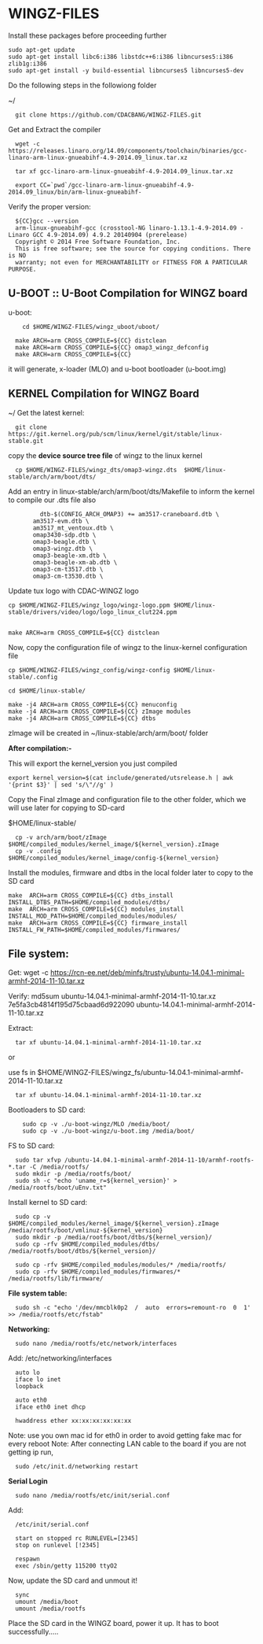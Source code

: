 WINGZ-FILES
===========

Install these packages before proceeding further

	sudo apt-get update 
	sudo apt-get install libc6:i386 libstdc++6:i386 libncurses5:i386 zlib1g:i386
	sudo apt-get install -y build-essential libncurses5 libncurses5-dev
	
Do the following steps in the followiong folder

~/

      git clone https://github.com/CDACBANG/WINGZ-FILES.git 


Get and Extract the compiler

      wget -c https://releases.linaro.org/14.09/components/toolchain/binaries/gcc-linaro-arm-linux-gnueabihf-4.9-2014.09_linux.tar.xz

      tar xf gcc-linaro-arm-linux-gnueabihf-4.9-2014.09_linux.tar.xz

      export CC=`pwd`/gcc-linaro-arm-linux-gnueabihf-4.9-2014.09_linux/bin/arm-linux-gnueabihf-

Verify the proper version:
      
      ${CC}gcc --version
      arm-linux-gnueabihf-gcc (crosstool-NG linaro-1.13.1-4.9-2014.09 - Linaro GCC 4.9-2014.09) 4.9.2 20140904 (prerelease)
      Copyright © 2014 Free Software Foundation, Inc.
      This is free software; see the source for copying conditions. There is NO
      warranty; not even for MERCHANTABILITY or FITNESS FOR A PARTICULAR PURPOSE.


U-BOOT :: U-Boot Compilation for WINGZ board
--------------------------------------------

u-boot:

		cd $HOME/WINGZ-FILES/wingz_uboot/uboot/
   	
	  make ARCH=arm CROSS_COMPILE=${CC} distclean
	  make ARCH=arm CROSS_COMPILE=${CC} omap3_wingz_defconfig
	  make ARCH=arm CROSS_COMPILE=${CC}
	  
	  
it will generate, x-loader (MLO) and u-boot bootloader (u-boot.img)


KERNEL Compilation for WINGZ Board
----------------------------------

~/ 
Get the latest kernel:

      git clone https://git.kernel.org/pub/scm/linux/kernel/git/stable/linux-stable.git

copy the **device source tree file** of wingz to the linux kernel 

      cp $HOME/WINGZ-FILES/wingz_dts/omap3-wingz.dts  $HOME/linux-stable/arch/arm/boot/dts/
      
Add an entry in linux-stable/arch/arm/boot/dts/Makefile to inform the kernel to compile our .dts file also
	
	
	         dtb-$(CONFIG_ARCH_OMAP3) += am3517-craneboard.dtb \
           am3517-evm.dtb \
           am3517_mt_ventoux.dtb \
           omap3430-sdp.dtb \
           omap3-beagle.dtb \
           omap3-wingz.dtb \
           omap3-beagle-xm.dtb \
           omap3-beagle-xm-ab.dtb \
           omap3-cm-t3517.dtb \
           omap3-cm-t3530.dtb \
	
	
	
	
Update tux logo with CDAC-WINGZ logo 

    cp $HOME/WINGZ-FILES/wingz_logo/wingz-logo.ppm $HOME/linux-stable/drivers/video/logo/logo_linux_clut224.ppm


    make ARCH=arm CROSS_COMPILE=${CC} distclean

Now, copy the configuration file of wingz to the linux-kernel configuration file

    cp $HOME/WINGZ-FILES/wingz_config/wingz-config $HOME/linux-stable/.config

    cd $HOME/linux-stable/
    
    make -j4 ARCH=arm CROSS_COMPILE=${CC} menuconfig
    make -j4 ARCH=arm CROSS_COMPILE=${CC} zImage modules
    make -j4 ARCH=arm CROSS_COMPILE=${CC} dtbs

zImage will be created in ~/linux-stable/arch/arm/boot/ folder 

**After compilation:-**

This will export the kernel_version you just compiled


    export kernel_version=$(cat include/generated/utsrelease.h | awk '{print $3}' | sed 's/\"//g' )


Copy the Final zImage and configuration file to the other folder, which we will use later for copying to SD-card

$HOME/linux-stable/

      cp -v arch/arm/boot/zImage  $HOME/compiled_modules/kernel_image/${kernel_version}.zImage
      cp -v .config $HOME/compiled_modules/kernel_image/config-${kernel_version}


Install the modules, firmware and dtbs in the local folder later to copy to the SD card
  
    make  ARCH=arm CROSS_COMPILE=${CC} dtbs_install INSTALL_DTBS_PATH=$HOME/compiled_modules/dtbs/
    make  ARCH=arm CROSS_COMPILE=${CC} modules_install INSTALL_MOD_PATH=$HOME/compiled_modules/modules/
    make  ARCH=arm CROSS_COMPILE=${CC} firmware_install INSTALL_FW_PATH=$HOME/compiled_modules/firmwares/
    
    

File system:
-----------

Get:
      wget -c https://rcn-ee.net/deb/minfs/trusty/ubuntu-14.04.1-minimal-armhf-2014-11-10.tar.xz

Verify:
      md5sum ubuntu-14.04.1-minimal-armhf-2014-11-10.tar.xz
      7e5fa3cb4814f195d75cbaad6d922090 ubuntu-14.04.1-minimal-armhf-2014-11-10.tar.xz

Extract:
    
      tar xf ubuntu-14.04.1-minimal-armhf-2014-11-10.tar.xz

or 

use fs in $HOME/WINGZ-FILES/wingz_fs/ubuntu-14.04.1-minimal-armhf-2014-11-10.tar.xz 
    
      tar xf ubuntu-14.04.1-minimal-armhf-2014-11-10.tar.xz


Bootloaders to SD card:

        sudo cp -v ./u-boot-wingz/MLO /media/boot/
        sudo cp -v ./u-boot-wingz/u-boot.img /media/boot/

FS to SD card:

      sudo tar xfvp /ubuntu-14.04.1-minimal-armhf-2014-11-10/armhf-rootfs-*.tar -C /media/rootfs/
      sudo mkdir -p /media/rootfs/boot/
      sudo sh -c "echo 'uname_r=${kernel_version}' > /media/rootfs/boot/uEnv.txt"

Install kernel to SD card:

      sudo cp -v $HOME/compiled_modules/kernel_image/${kernel_version}.zImage   /media/rootfs/boot/vmlinuz-${kernel_version}
      sudo mkdir -p /media/rootfs/boot/dtbs/${kernel_version}/
      sudo cp -rfv $HOME/compiled_modules/dtbs/ /media/rootfs/boot/dtbs/${kernel_version}/

      sudo cp -rfv $HOME/compiled_modules/modules/* /media/rootfs/
      sudo cp -rfv $HOME/compiled_modules/firmwares/* /media/rootfs/lib/firmware/


**File system table:**

      sudo sh -c "echo '/dev/mmcblk0p2  /  auto  errors=remount-ro  0  1' >> /media/rootfs/etc/fstab"

**Networking:**

      sudo nano /media/rootfs/etc/network/interfaces

Add:
      /etc/networking/interfaces
      
      
      auto lo
      iface lo inet
      loopback
 
      auto eth0
      iface eth0 inet dhcp

      hwaddress ether xx:xx:xx:xx:xx:xx  

Note: use you own mac id for eth0 in order to avoid getting fake mac for every reboot
Note: After connecting LAN cable to the board if you are not getting ip run,

      sudo /etc/init.d/networking restart

**Serial Login**
  
      sudo nano /media/rootfs/etc/init/serial.conf

Add:

      /etc/init/serial.conf

      start on stopped rc RUNLEVEL=[2345]
      stop on runlevel [!2345]

      respawn
      exec /sbin/getty 115200 ttyO2

Now, update the SD card and unmout it!

      sync
      umount /media/boot
      umount /media/rootfs
      
      
Place the SD card in the WINGZ board, power it up. It has to boot successfully..... 

